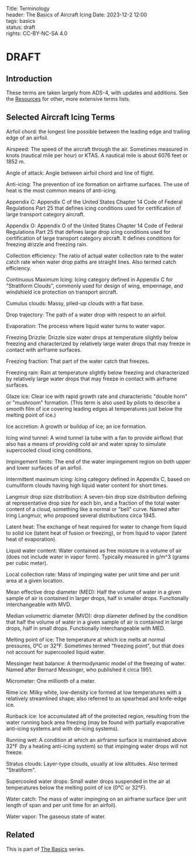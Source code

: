 Title: Terminology    
header: The Basics of Aircraft Icing
Date: 2023-12-2 12:00  
tags: basics  
status: draft  
rights: CC-BY-NC-SA 4.0

# DRAFT

## Introduction  

These terms are taken largely from ADS-4, with updates and additions. 
See the [Resources]({filename}resources.md) for other, more extensive terms lists.

## Selected Aircraft Icing Terms  

Airfoil chord: the longest line possible between the leading edge and trailing edge of an airfoil. 

Airspeed: The speed of the aircraft through the air. Sometimes measured in knots (nautical mile per hour) or KTAS. 
A nautical mile is about 6076 feet or 1852 m. 
  
Angle of attack: Angle between airfoil chord and line of flight.  
  
Anti-icing: The prevention of ice formation on airframe surfaces. The use of heat is the most common means of anti-icing.  
  
Appendix C: Appendix C of the United States Chapter 14 Code of Federal Regulations Part 25 
that defines icing conditions used for certification of large transport category aircraft.  
  
Appendix O: Appendix O of the United States Chapter 14 Code of Federal Regulations Part 25 
that defines large drop icing conditions used for certification of large transport category aircraft. 
It defines conditions for freezing drizzle and freezing rain.  
  
Collection efficiency: The ratio of actual water collection rate to the water
catch rate when water drop paths are straight lines. Also termed catch efficiency.   
  
Continuous Maximum Icing: Icing category defined in Appendix C for "Stratiform Clouds", commonly used for 
design of wing, empennage, and windshield ice protection on transport 
aircraft.  
  
Cumulus clouds: Massy, piled-up clouds with a flat base.  
  
Drop trajectory: The path of a water drop with respect to an airfoil.  

Evaporation: The process where liquid water turns to water vapor.  

Freezing Drizzle: Drizzle size water drops at temperature slightly below freezing and characterized
by relatively large water drops that may freeze in contact with airframe surfaces.  

Freezing fraction: That part of the water catch that freezes.  

Freezing rain: Rain at temperature slightly below freezing and characterized
by relatively large water drops that may freeze in contact with airframe
surfaces.  

Glaze ice: Clear ice with rapid growth rate and characteristic "double horn"
or "mushroom" formation. (This term is also used by pilots to describe a
smooth film of ice covering leading edges at temperatures just below
the melting point of ice.)  

Ice accretion: A growth or buildup of ice; an ice formation. 

Icing wind tunnel: A wind tunnel (a tube with a fan to provide airflow) that also has a means of 
providing cold air and water spray to simulate supercooled cloud icing conditions. 

Impingement limits: The end of the water impingement region on both upper and lower surfaces of an airfoil.  

Intermittent maximum icing: Icing category defined in Appendix C, based on cumuliform
clouds having high liquid water content for short times.  

Langmuir drop size distribution: A seven-bin drop size distribution defining at representative drop size for each bin, 
and a fraction of the total water content of a cloud, something like a normal or "bell" curve. Named after Iring Langmuir, 
who proposed several distributions circa 1945.  

Latent heat: The exchange of heat required for water to change from liquid to solid ice 
(latent heat of fusion or freezing), or from liquid to vapor (latent heat of evaporation). 

Liquid water content: Water contained as free moisture in a volume of air
(does not include water in vapor form). Typically measured in g/m^3 (grams per cubic meter). 

Local collection rate: Mass of impinging water per unit time and per unit
area at a given location.  

Mean effective drop diameter (MED): Half the volume of water in a given sample
of air is contained in larger drops, half in smaller drops. 
Functionally interchangeable with MVD.  
  
Median volumetric diameter (MVD): drop diameter defined by the condition
that half the volume of water in a given sample of air is contained in large
drops, half in small drops. Functionally interchangeable with MED.  

Melting point of ice: The temperature at which ice melts at normal pressures, 0°C or 32°F. 
Sometimes termed "freezing point", but that does not account for supercooled liquid water.  

Messinger heat balance: A thermodynamic model of the freezing of water. 
Named after Bernard Messinger, who published it circa 1951.
  
Micrometer: One millionth of a meter.  
  
Rime ice: Milky white, low-density ice formed at low temperatures with a
relatively streamlined shape; also referred to as spearhead and knife-edge
ice.  
  
Runback ice: Ice accumulated aft of the protected region, resulting from the
water running back area freezing (may be found with partially evaporative
anti-icing systems and with de-icing systems).  
  
Running wet: A condition at which an airframe surface is maintained above
32°F (by a heating anti-icing system) so that impinging water drops will not
freeze.  
  
Stratus clouds: Layer-type clouds, usually at low altitudes. Also termed "Stratiform".  
  
Supercooled water drops: Small water drops suspended in the air at
temperatures below the melting point of ice (0°C or 32°F).  
  
Water catch: The mass of water impinging on an airframe surface (per unit
length of span and per unit time for an airfoil).  
  
Water vapor: The gaseous state of water.  

## Related  

This is part of [The Basics]({filename}basics.md) series.  


